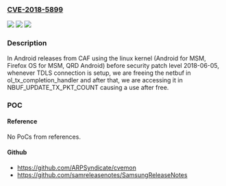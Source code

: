 ### [CVE-2018-5899](https://cve.mitre.org/cgi-bin/cvename.cgi?name=CVE-2018-5899)
![](https://img.shields.io/static/v1?label=Product&message=Android%20for%20MSM%2C%20Firefox%20OS%20for%20MSM%2C%20QRD%20Android&color=blue)
![](https://img.shields.io/static/v1?label=Version&message=n%2Fa&color=blue)
![](https://img.shields.io/static/v1?label=Vulnerability&message=Use%20After%20Free%20in%20WLAN&color=brighgreen)

### Description

In Android releases from CAF using the linux kernel (Android for MSM, Firefox OS for MSM, QRD Android) before security patch level 2018-06-05, whenever TDLS connection is setup, we are freeing the netbuf in ol_tx_completion_handler and after that, we are accessing it in NBUF_UPDATE_TX_PKT_COUNT causing a use after free.

### POC

#### Reference
No PoCs from references.

#### Github
- https://github.com/ARPSyndicate/cvemon
- https://github.com/samreleasenotes/SamsungReleaseNotes

